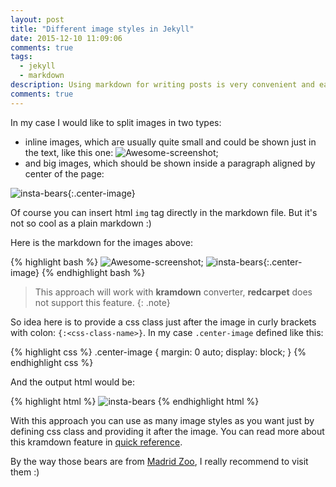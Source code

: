 ```yaml
---
layout: post
title: "Different image styles in Jekyll"
date: 2015-12-10 11:09:06
comments: true
tags: 
  - jekyll
  - markdown
description: Using markdown for writing posts is very convenient and easy, but since markdown converts to html there is not much ways to customize styles of some elements in result html, like styles of an image. Here I'll show how it could be solved.
comments: true
---
```


In my case I would like to split images in two types: 

 * inline images, which are usually quite small and could be shown just in the text, 
 like this one: ![Awesome-screenshot]({{site.url}}/images/awesome_scrnsht.png);
 * and big images, which should be shown inside a paragraph aligned by center of the page:
 
![insta-bears]({{site.url}}/images/insta-bears.jpg){:.center-image}

Of course you can insert html `img` tag directly in the markdown file. But it's not so cool as a plain markdown :)

Here is the markdown for the images above:

{% highlight bash %}
![Awesome-screenshot]({{site.url}}/images/awesome_scrnsht.png);
![insta-bears]({{site.url}}/images/insta-bears.jpg){:.center-image}
{% endhighlight bash %}

> This approach will work with **kramdown** converter, **redcarpet** does not support this feature.
{: .note}

So idea here is to provide a css class just after the image in curly brackets with colon: `{:<css-class-name>}`. In my case `.center-image` defined like this:

{% highlight css %}
.center-image
{
  margin: 0 auto;
  display: block;
}
{% endhighlight css %}

And the output html would be:

{% highlight html %}
<img src="http://localhost:4000/images/insta-bears.jpg" alt="insta-bears" class="center-image">
{% endhighlight html %}

With this approach you can use as many image styles as you want just by defining css class and providing it after the image. You can read more about this kramdown feature in [quick reference](http://kramdown.gettalong.org/quickref.html#block-attributes). 

By the way those bears are from [Madrid Zoo](http://zoomadrid.com/en), I really recommend to visit them :)
